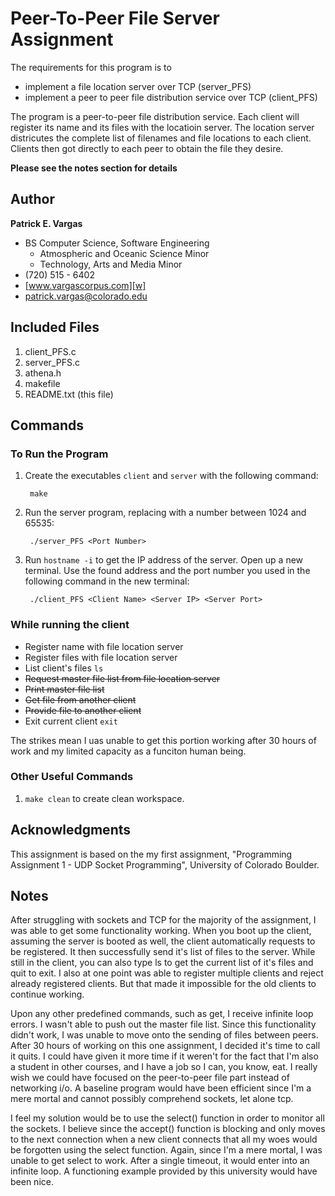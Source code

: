Peer-To-Peer File Server Assignment
===================================

The requirements for this program is to

* implement a file location server over TCP (server_PFS)
* implement a peer to peer file distribution service over TCP (client_PFS)

The program is a peer-to-peer file distribution service. Each client will register its name and its files with the locatioin server. The location server districutes the complete list of filenames and file locations to each client. Clients then got directly to each peer to obtain the file they desire.

**Please see the notes section for details**

Author
------
**Patrick E. Vargas**

*  BS Computer Science, Software Engineering  
   *  Atmospheric and Oceanic Science Minor  
   *  Technology, Arts and Media Minor  
*  (720) 515 - 6402  
*  [www.vargascorpus.com][w]  
*  [patrick.vargas@colorado.edu][e]  

Included Files
--------------

1. client_PFS.c
2. server_PFS.c
3. athena.h
4. makefile
5. README.txt (this file)

Commands
--------
### To Run the Program ###

1. Create the executables `client` and `server` with the following command:  

	  	make

2. Run the server program, replacing <port> with a number between 1024 and 65535:

	 	./server_PFS <Port Number>

3. Run `hostname -i` to get the IP address of the server. Open up a new terminal. Use the found address and the port number you used in the following command in the new terminal:

	 	./client_PFS <Client Name> <Server IP> <Server Port>

### While running the client ####

* Register name with file location server
* Register files with file location server
* List client's files `ls`
* <del>Request master file list from file location server</del>
* <del>Print master file list</del>
* <del>Get file from another client</del>
* <del>Provide file to another client</del>
* Exit current client `exit`

The strikes mean I uas unable to get this portion working after 30 hours of work and my limited capacity as a funciton human being.

### Other Useful Commands ###

1. `make clean` to create clean workspace.

Acknowledgments
---------------

This assignment is based on the my first assignment, "Programming Assignment 1 - UDP Socket Programming", University of Colorado Boulder.

Notes 
-----

After struggling with sockets and TCP for the majority of the assignment, I was able to get some functionality working. When you boot up the client, assuming the server is booted as well, the client automatically requests to be registered. It then successfully send it's list of files to the server. While still in the client, you can also type ls to get the current list of it's files and quit to exit. I also at one point was able to register multiple clients and reject already registered clients. But that made it impossible for the old clients to continue working.

Upon any other predefined commands, such as get, I receive infinite loop errors. I wasn't able to push out the master file list. Since this functionality didn't work, I was unable to move onto the sending of files between peers. After 30 hours of working on this one assignment, I decided it's time to call it quits. I could have given it more time if it weren't for the fact that I'm also a student in other courses, and I have a job so I can, you know, eat. I really wish we could have focused on the peer-to-peer file part instead of networking i/o. A baseline program would have been efficient since I'm a mere mortal and cannot possibly comprehend sockets, let alone tcp.

I feel my solution would be to use the select() function in order to monitor all the sockets. I believe since the accept() function is blocking and only moves to the next connection when a new client connects that all my woes would be forgotten using the select function. Again, since I'm a mere mortal, I was unable to get select to work. After a single timeout, it would enter into an infinite loop. A functioning example provided by this university would have been nice. 

  [w]: http://www.vargascorpus.com/
  [e]: mailto:patrick.vargas@colorado.edu
